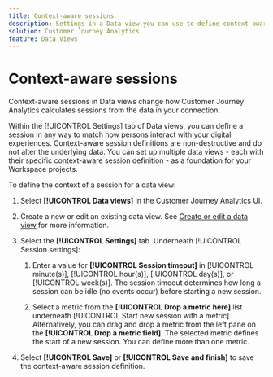 ```yaml
---
title: Context-aware sessions
description: Settings in a Data view you can use to define context-aware sessions.
solution: Customer Journey Analytics
feature: Data Views
---
```


# Context-aware sessions

Context-aware sessions in Data views change how Customer Journey Analytics calculates sessions from the data in your connection.

Within the [!UICONTROL Settings] tab of Data views, you can define a session in any way to match how persons interact with your digital experiences. Context-aware session definitions are non-destructive and do not alter the underlying data. You can set up multiple data views - each with their specific context-aware session definition - as a foundation for your Workspace projects.

To define the context of a session for a data view:

1. Select **[!UICONTROL Data views]** in the Customer Journey Analytics UI.

1. Create a new or edit an existing data view. See [Create or edit a data view](create-dataview.md) for more information.

1. Select the **[!UICONTROL Settings]** tab. Underneath [!UICONTROL Session settings]:

   1. Enter a value for **[!UICONTROL Session timeout]** in [!UICONTROL minute(s)], [!UICONTROL hour(s)], [!UICONTROL day(s)], or [!UICONTROL week(s)]. The session timeout determines how long a session can be idle (no events occur) before starting a new session.

   2. Select a metric from the **[!UICONTROL Drop a metric here]** list underneath [!UICONTROL Start new session with a metric]. Alternatively, you can drag and drop a metric from the left pane on the **[!UICONTROL Drop a metric field]**. The selected metric defines the start of a new session. You can define more than one metric.

1. Select **[!UICONTROL Save]** or **[!UICONTROL Save and finish]** to save the context-aware session definition.

